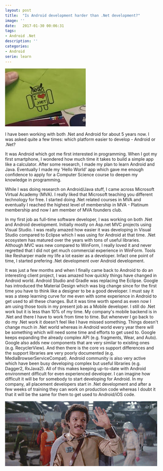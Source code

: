 ```yaml
---
layout: post
title:  "Is Android development harder than .Net development?"
image: ''
date:   2017-01-30 00:06:31
tags:
- Android .Net
description: ''
categories:
- Android
serie: learn
---
```


<img src="/assets/img/blog/androiddotnet.jpeg" alt="">

I have been working with both .Net and Android for about 5 years now. I was asked quite a few times: which platform easier to develop - Android or .Net?

It was Android which got me first interested in programming. When I got my first smartphone, I wondered how much time it takes to build a simple app like a calculator. After some research, I made my plan to learn Android and Java. Eventually I made my 'Hello World' app which gave me enough confidence to apply for a Computer Science course to deepen my knowledge in programming.

 
While I was doing research on Android/Java stuff, I came across Microsoft Virtual Academy (MVA). I really liked that Microsoft teaching you different technology for free. I started doing .Net related courses in MVA and eventually I reached the highest level of membership in MVA - Platinum membership and now I am member of MVA founders club. 

In my first job as full-time software developer, I was working on both .Net and Android development. Initially mostly on Asp.net MVC projects using Visual Studio. I was really amazed how easier it was developing in Visual Studio compared to Eclipse which I was using for Android at that time. .Net ecosystem has matured over the years with tons of useful libraries. Although MVC was new compared to WinForm, I really loved it and never regretted that I did not get much commercial experience in WinForm. Tools like Resharper made my life a lot easier as a developer. Infact one point of time, I started prefering .Net development over Android development. 

It was just a few months and when I finally came back to Android to do an interesting client project, I was amazed how quickly things have changed in Android world. Android Studio and Gradle was replacing the Eclipse. Google has introduced the Material Design which was big change since for the first time you have to think like a designer to be a good developer. I must say it was a steep learning curve for me even with some experience in Android to get used to all these changes. But it was time worth spend as even now I am using those tools in my present job as a Mobile developer. I still do .Net work but it is less than 10% of my time. My company's mobile backend is in .Net and there I have to work from time to time. But whenever I go back to do my .Net work it doesn't feel like I have missed something. Things doesn't change much in .Net world whereas in Android world every year there will be something which will need some time and efforts to get used to. Google keeps expanding the already complex API (e.g. fragments, Wear, and Auto). Google also adds new components that are very similar to existing ones (e.g. RecyclerView). And then there is the core vs support differences and the support libraries are very poorly documented (e.g. MediaBrowserServiceCompat). Android community is also very active which have been busy developing complex but useful libraries (e.g. Dagger2, RxJava2). All of this makes keeping up-to-date with Android environment difficult for even experienced developer. I can imagine how difficult it will be for somebody to start developing for Android. In my company, all placement developers start in .Net development and after a few weeks of training they can work on production code whereas I doubt it that it will be the same for them to get used to Android/iOS code. 

<img src="/assets/img/gifs/bye.gif" alt="">


